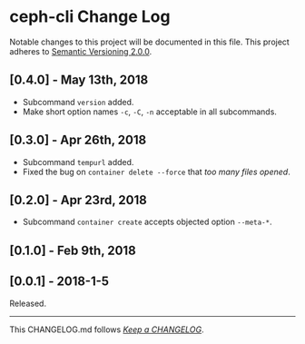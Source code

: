 #   ceph-cli Change Log

Notable changes to this project will be documented in this file. This project adheres to [Semantic Versioning 2.0.0](http://semver.org/).

##  [0.4.0] - May 13th, 2018

*   Subcommand `version` added.
*   Make short option names `-c`, `-C`, `-n` acceptable in all subcommands.

##  [0.3.0] - Apr 26th, 2018

*   Subcommand `tempurl` added.
*   Fixed the bug on `container delete --force` that *too many files opened*.

##  [0.2.0] - Apr 23rd, 2018

*   Subcommand `container create` accepts objected option `--meta-*`.

##	[0.1.0] - Feb 9th, 2018

##	[0.0.1] - 2018-1-5

Released.

---
This CHANGELOG.md follows [*Keep a CHANGELOG*](http://keepachangelog.com/).
